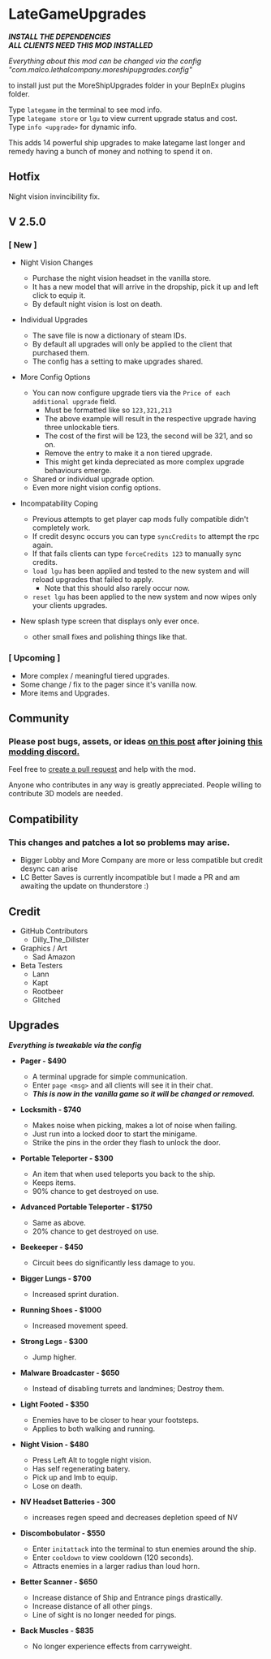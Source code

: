 # LateGameUpgrades
***INSTALL THE DEPENDENCIES***  
***ALL CLIENTS NEED THIS MOD INSTALLED***  

*Everything about this mod can be changed via the config "com.malco.lethalcompany.moreshipupgrades.config"*

to install just put the MoreShipUpgrades folder in your BepInEx plugins folder.

Type `lategame` in the terminal to see mod info.  
Type `lategame store` or `lgu` to view current upgrade status and cost.  
Type `info <upgrade>` for dynamic info.

This adds 14 powerful ship upgrades to make lategame last longer and remedy having a bunch of money and nothing to spend it on.

## Hotfix
Night vision invincibility fix.

## V 2.5.0
### **[ New ]**

- Night Vision Changes
    - Purchase the night vision headset in the vanilla store.
    - It has a new model that will arrive in the dropship, pick it up and left click to equip it.
    - By default night vision is lost on death.

- Individual Upgrades
    - The save file is now a dictionary of steam IDs.
    - By default all upgrades will only be applied to the client that purchased them.
    - The config has a setting to make upgrades shared.

- More Config Options
    - You can now configure upgrade tiers via the `Price of each additional upgrade` field.
        - Must be formatted like so `123,321,213`
        - The above example will result in the respective upgrade having three unlockable tiers.
        - The cost of the first will be 123, the second will be 321, and so on.
        - Remove the entry to make it a non tiered upgrade.
        - This might get kinda depreciated as more complex upgrade behaviours emerge.
    - Shared or individual upgrade option.
    - Even more night vision config options.

- Incompatability Coping
    - Previous attempts to get player cap mods fully compatible didn't completely work.
    - If credit desync occurs you can type `syncCredits` to attempt the rpc again.
    - If that fails clients can type `forceCredits 123` to manually sync credits.
    - `load lgu` has been applied and tested to the new system and will reload upgrades that failed to apply.
        - Note that this should also rarely occur now.
    - `reset lgu` has been applied to the new system and now wipes only your clients upgrades.

- New splash type screen that displays only ever once.
    - other small fixes and polishing things like that.

### **[ Upcoming ]**

- More complex / meaningful tiered upgrades.
- Some change / fix to the pager since it's vanilla now.
- More items and Upgrades.

## Community

### Please post bugs, assets, or ideas [on this post](https://discord.com/channels/1168655651455639582/1178407269994594435) after joining [this modding discord.](https://discord.gg/hzEcKFSSDX)

Feel free to [create a pull request](https://github.com/Malcolm-Q/LC-LateGameUpgrades) and help with the mod.

Anyone who contributes in any way is greatly appreciated. People willing to contribute 3D models are needed.

## Compatibility

### This changes and patches a lot so problems may arise.  
- Bigger Lobby and More Company are more or less compatible but credit desync can arise  
- LC Better Saves is currently incompatible but I made a PR and am awaiting the update on thunderstore :)  

## Credit
- GitHub Contributors
    - Dilly_The_Dillster
- Graphics / Art
    - Sad Amazon
- Beta Testers
    - Lann
    - Kapt
    - Rootbeer
    - Glitched

## Upgrades
***Everything is tweakable via the config***
* __Pager - $490__
    * A terminal upgrade for simple communication.
    * Enter `page <msg>` and all clients will see it in their chat.
    * ***This is now in the vanilla game so it will be changed or removed.***

* __Locksmith - $740__
    * Makes noise when picking, makes a lot of noise when failing.
    * Just run into a locked door to start the minigame.
    * Strike the pins in the order they flash to unlock the door.

* __Portable Teleporter - $300__
    * An item that when used teleports you back to the ship.
    * Keeps items.
    * 90% chance to get destroyed on use.

* __Advanced Portable Teleporter - $1750__
    * Same as above.
    * 20% chance to get destroyed on use.

* __Beekeeper - $450__
    * Circuit bees do significantly less damage to you.

* __Bigger Lungs - $700__
    * Increased sprint duration.

* __Running Shoes - $1000__
    * Increased movement speed.

* __Strong Legs - $300__
    * Jump higher.

* __Malware Broadcaster - $650__
    * Instead of disabling turrets and landmines; Destroy them.

* __Light Footed - $350__
    * Enemies have to be closer to hear your footsteps.
    * Applies to both walking and running.

* __Night Vision - $480__
    * Press Left Alt to toggle night vision.
    * Has self regenerating batery.
    * Pick up and lmb to equip.
    * Lose on death.

* __NV Headset Batteries - 300__
    * increases regen speed and decreases depletion speed of NV

* __Discombobulator - $550__
    * Enter `initattack` into the terminal to stun enemies around the ship.
    * Enter `cooldown` to view cooldown (120 seconds).
    * Attracts enemies in a larger radius than loud horn.

* __Better Scanner - $650__
    * Increase distance of Ship and Entrance pings drastically.
    * Increase distance of all other pings.
    * Line of sight is no longer needed for pings.

* __Back Muscles - $835__
    * No longer experience effects from carryweight.


